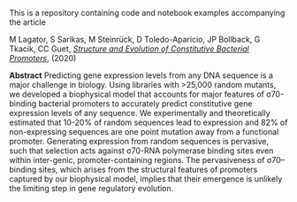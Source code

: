This is a repository containing code and notebook examples accompanying the article

M Lagator, S Sarikas,  M Steinrück, D Toledo-Aparicio, JP Bollback, G Tkacik, CC Guet,
[_Structure and Evolution of Constitutive Bacterial Promoters_](https://doi.org/10.1101/2020.05.19.104232),
(2020)

__Abstract__
Predicting gene expression levels from any DNA sequence is a major challenge in biology. Using libraries with >25,000 random mutants, we developed a biophysical model that accounts for major features of σ70-binding bacterial promoters to accurately predict constitutive gene expression levels of any sequence. We experimentally and theoretically estimated that 10-20% of random sequences lead to expression and 82% of non-expressing sequences are one point mutation away from a functional promoter. Generating expression from random sequences is pervasive, such that selection acts against σ70-RNA polymerase binding sites even within inter-genic, promoter-containing regions. The pervasiveness of σ70– binding sites, which arises from the structural features of promoters captured by our biophysical model, implies that their emergence is unlikely the limiting step in gene regulatory evolution.